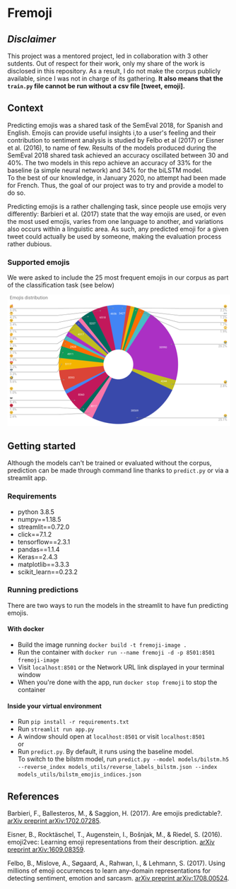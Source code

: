 # Fremoji

## ***Disclaimer***

This project was a mentored project, led in collaboration with 3 other sutdents.
Out of respect for their work, only my share of the work is disclosed in this
repository. As a result, I do not make the corpus publicly available, since I
was not in charge of its gathering. **It also means that the `train.py` file
cannot be run without a csv file [tweet, emoji].**

## Context

Predicting emojis was a shared task of the SemEval 2018, for Spanish and English.
Emojis can provide useful insights i,to a user's feeling and their contribution
to sentiment analysis is studied by Felbo et al (2017) or Eisner et al. (2016),
to name of few. Results of the models produced during the SemEval 2018 shared
task achieved an accuracy oscillated between 30 and 40%. The two models in this
repo achieve an accuracy of 33% for the baseline (a simple neural network) and
34% for the biLSTM model.  
To the best of our knowledge, in January 2020, no attempt had been made for French.
Thus, the goal of our project was to try and provide a model to do so.

Predicting emojis is a rather challenging task, since people use emojis very differently: Barbieri et al. (2017) state that the way emojis are used, or even the most used emojis, varies from one language to another, and variations also occurs within a linguistic area. As such, any predicted emoji for a given tweet could actually be used by someone, making the evaluation process rather dubious.

### Supported emojis

We were asked to include the 25 most frequent emojis in our corpus as part of
the classification task (see below)

![emojis_list](emojis.png)

## Getting started

Although the models can't be trained or evaluated without the corpus,
prediction can be made through command line thanks to `predict.py` or via a
streamlit app.

### Requirements

- python 3.8.5
- numpy==1.18.5
- streamlit==0.72.0
- click==7.1.2
- tensorflow==2.3.1
- pandas==1.1.4
- Keras==2.4.3
- matplotlib==3.3.3
- scikit_learn==0.23.2

### Running predictions

There are two ways to run the models in the streamlit to have fun predicting
emojis.

#### **With docker**

- Build the image running `docker build -t fremoji-image .`
- Run the container with `docker run --name fremoji -d -p 8501:8501 fremoji-image`
- Visit `localhost:8501` or the Network URL link displayed in your terminal
window
- When you're done with the app, run `docker stop fremoji` to stop the container

#### **Inside your virtual environment**

- Run `pip install -r requirements.txt`
- Run `streamlit run app.py`
- A window should open at `localhost:8501` or visit `localhost:8501`  
or
- Run `predict.py`. By default, it runs using the baseline
model.  
To switch to the bilstm model, run `predict.py --model models/bilstm.h5
--reverse_index models_utils/reverse_labels_bilstm.json
--index models_utils/bilstm_emojis_indices.json`

## References

Barbieri, F., Ballesteros, M., & Saggion, H. (2017). Are emojis predictable?. [arXiv preprint arXiv:1702.07285](https://arxiv.org/abs/1702.07285).

Eisner, B., Rocktäschel, T., Augenstein, I., Bošnjak, M., & Riedel, S. (2016).
emoji2vec: Learning emoji representations from their description.
[arXiv preprint arXiv:1609.08359](https://arxiv.org/abs/1609.08359).

Felbo, B., Mislove, A., Søgaard, A., Rahwan, I., & Lehmann, S. (2017). Using
millions of emoji occurrences to learn any-domain representations for detecting
sentiment, emotion and sarcasm.
[arXiv preprint arXiv:1708.00524](https://arxiv.org/abs/1708.00524).
